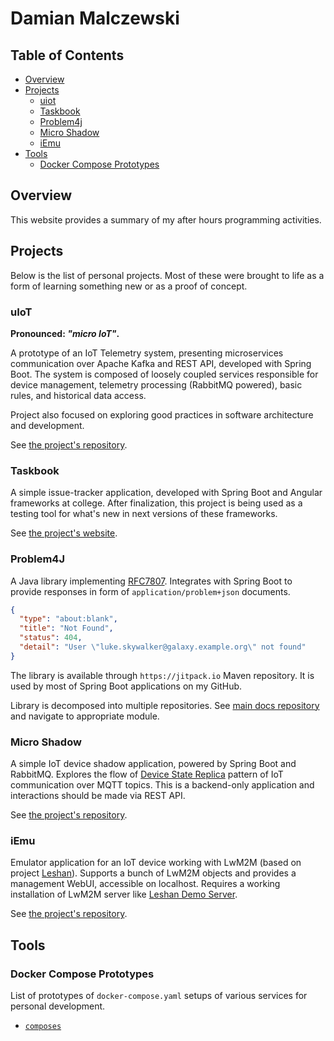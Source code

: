 # Damian Malczewski

## Table of Contents

- [Overview](#overview)
- [Projects](#projects)
    - [uiot](#uiot)
    - [Taskbook](#taskbook)
    - [Problem4j](#problem4j)
    - [Micro Shadow](#micro-shadow)
    - [iEmu](#iemu)
- [Tools](#tools)
    - [Docker Compose Prototypes](#docker-compose-prototypes)

## Overview

This website provides a summary of my after hours programming activities.

## Projects

Below is the list of personal projects. Most of these were brought to life as a form of learning
something new or as a proof of concept.

### uIoT

**Pronounced: _"micro IoT"_.**

A prototype of an IoT Telemetry system, presenting microservices communication over Apache Kafka
and REST API, developed with Spring Boot. The system is composed of loosely coupled services
responsible for device management, telemetry processing (RabbitMQ powered), basic rules, and
historical data access.

Project also focused on exploring good practices in software architecture and development.

See [the project's repository][uiot].

[uiot]: https://github.com/malczuuu/uiot

### Taskbook

A simple issue-tracker application, developed with Spring Boot and Angular frameworks at college.
After finalization, this project is being used as a testing tool for what's new in next versions
of these frameworks.

See [the project's website][taskbook].

[taskbook]: https://malczuuu.github.io/taskbook

### Problem4J

A Java library implementing [RFC7807](https://tools.ietf.org/html/rfc7807). Integrates with Spring
Boot to provide responses in form of `application/problem+json` documents.

```json
{
  "type": "about:blank",
  "title": "Not Found",
  "status": 404,
  "detail": "User \"luke.skywalker@galaxy.example.org\" not found"
}
```

The library is available through `https://jitpack.io` Maven repository. It is used by most of Spring
Boot applications on my GitHub.

Library is decomposed into multiple repositories. See [main docs repository][problem4j] and navigate
to appropriate module.

[problem4j]: https://github.com/malczuuu/problem4j

### Micro Shadow

A simple IoT device shadow application, powered by Spring Boot and RabbitMQ. Explores the flow
of [Device State Replica][replica] pattern of IoT communication over MQTT topics. This is
a backend-only application and interactions should be made via REST API.

See [the project's repository][ushadow].

[replica]: https://iotatlas.net/en/patterns/device_state_replica/

[ushadow]: https://github.com/malczuuu/ushadow

### iEmu

Emulator application for an IoT device working with LwM2M (based on project [Leshan][leshan]).
Supports a bunch of LwM2M objects and provides a management WebUI, accessible on localhost. Requires
a working installation of LwM2M server like [Leshan Demo Server][leshan-demo-server].

See [the project's repository][iemu].

[leshan]: https://github.com/eclipse/leshan

[leshan-demo-server]: https://leshan.eclipseprojects.io/

[iemu]: https://github.com/malczuuu/iemu

## Tools

### Docker Compose Prototypes

List of prototypes of `docker-compose.yaml` setups of various services for personal development.

- [`composes`](https://github.com/malczuuu/composes)
